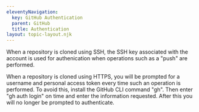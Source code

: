 ```yaml
---
eleventyNavigation:
  key: GitHub Authentication
  parent: GitHub
  title: Authentication
layout: topic-layout.njk
---
```


When a repository is cloned using SSH,
the SSH key associated with the account is used for authenication
when operations such as a "push" are performed.

When a repository is cloned using HTTPS,
you will be prompted for a username and personal access token
every time such an operation is performed.
To avoid this, install the GitHub CLI command "gh".
Then enter "gh auth login" on time and enter the information requested.
After this you will no longer be prompted to authenticate.